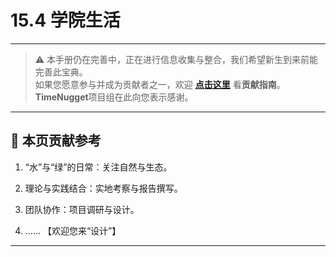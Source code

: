 # 15.4 学院生活

---

> ⚠️ 本手册仍在完善中，正在进行信息收集与整合，我们希望新生到来前能完善此宝典。  
> 如果您愿意参与并成为贡献者之一，欢迎 **[点击这里](/CONTRIBUTING)** 看**贡献指南**。  
> **TimeNugget**项目组在此向您表示感谢。  

---

## 📌 本页贡献参考

1. “水”与“绿”的日常：关注自然与生态。

2. 理论与实践结合：实地考察与报告撰写。

3. 团队协作：项目调研与设计。

4. ……  【欢迎您来“设计”】

---
